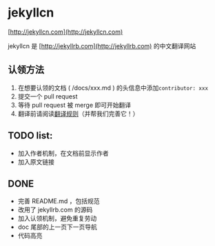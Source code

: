 jekyllcn
========

[http://jekyllcn.com](http://jekyllcn.com)

jekyllcn 是 [http://jekyllrb.com](http://jekyllrb.com) 的中文翻译网站

## 认领方法

1. 在想要认领的文档 ( /docs/xxx.md ) 的头信息中添加`contributor: xxx`
2. 提交一个 pull request
3. 等待 pull request 被 merge 即可开始翻译
4. 翻译前请阅读[翻译规则](https://github.com/jekyllcn/jekyllcn.github.io/wiki/%E7%BF%BB%E8%AF%91%E8%A7%84%E5%88%99)（并帮我们完善它！）

## TODO list:

* 加入作者机制，在文档前显示作者
* 加入原文链接

## DONE

* 完善 README.md ，包括规范
* 改用了 jekyllrb.com 的源码
* 加入认领机制，避免重复劳动
* doc 尾部的上一页下一页导航
* 代码高亮

